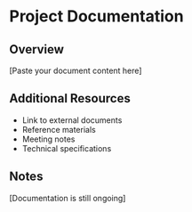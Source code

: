 # Project Documentation

## Overview
[Paste your document content here]

## Additional Resources
- Link to external documents
- Reference materials
- Meeting notes
- Technical specifications

## Notes
[Documentation is still ongoing]
